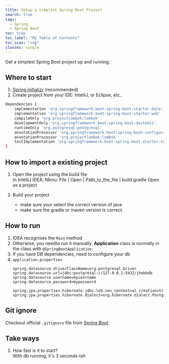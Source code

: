 ```yaml
---
title: Setup a simplest Spring Boot Project
search: true
tags: 
  - Spring
  - Spring Boot
toc: true
toc_label: "My Table of Contents"
toc_icon: "cog"
classes: single
---
```

Get a simplest Spring Boot project up and running.

## Where to start

1. [Spring initializr](https://start.spring.io/) (recommended)
2. Create project from your IDE: IntelliJ, or Eclipse, etc..

```bash
dependencies {
	implementation 'org.springframework.boot:spring-boot-starter-data-jpa'
	implementation 'org.springframework.boot:spring-boot-starter-web'
	compileOnly 'org.projectlombok:lombok'
	developmentOnly 'org.springframework.boot:spring-boot-devtools'
	runtimeOnly 'org.postgresql:postgresql'
	annotationProcessor 'org.springframework.boot:spring-boot-configuration-processor'
	annotationProcessor 'org.projectlombok:lombok'
	testImplementation 'org.springframework.boot:spring-boot-starter-test'
}
```

## How to import a existing project

1. Open the project using the build file  
In IntelliJ IDEA, Menu:
File | Open | Path_to_the_file | build.gradle
Open as a project

2. Build your project
    - make sure your select the correct version of java
    - make sure the gradle or maven version is correct. 


## How to run

1. IDEA recognises the `Main` method
2. Otherwise, you needto run it manually. **Application** class is normally in the class with `@SpringBootApplication`.
3. If you have DB dependencies, need to configure your db 
4. `application.properties`
    ```properties
    spring.datasource.driverClassName=org.postgresql.Driver
    spring.datasource.url=jdbc:postgresql://127.0.0.1:5432/ihobbdb
    spring.datasource.username=myusername
    spring.datasource.password=mypassword
    
    spring.jpa.properties.hibernate.jdbc.lob.non_contextual_creation=true
    spring.jpa.properties.hibernate.dialect=org.hibernate.dialect.PostgreSQL9Dialect
    ```


## Git ignore

Checkout official `.gitignore` file from [Spring Boot](https://github.com/spring-projects/spring-boot/blob/master/.gitignore).


## Take ways

1. How fast is it to start?   
With db running, it's 3 seconds-ish
